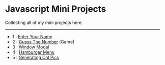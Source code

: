 # Javascript Mini Projects

Collecting all of my mini projects here.
<hr>

* 1 : [Enter Your Name](https://github.com/NazaNEYn/enter-your-name/)
* 2 : [Guess The Number](https://github.com/NazaNEYn/guess-the-number) (Game)
* 3 : [Window Modal](https://github.com/NazaNEYn/window-modal)
* 4 : [Hamburger Menu](https://github.com/NazaNEYn/hamburger-menu)
* 5 : [Generating Cat Pics](https://github.com/NazaNEYn/generating-cat-pics)
  
  
